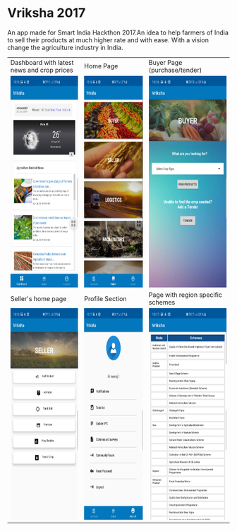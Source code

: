 # Vriksha 2017
An app made for Smart India Hackthon 2017.An idea to help farmers of India to sell their products at much higher rate and with ease. With a vision change the agriculture industry in India.


<table>
  <tr>
    <td>Dashboard with latest news and crop prices</td>
     <td>Home Page</td>
     <td>Buyer Page (purchase/tender)</td>
  </tr>
  <tr>
    <td><img src="screenshots/Dashboard.jpg" width=270 height=480></td>
    <td><img src="screenshots/Home.jpg" width=270 height=480></td>
    <td><img src="screenshots/Buyer.jpg" width=270 height=480></td>
  </tr>
  <tr>
    <td>Seller's home page</td>
     <td>Profile Section</td>
     <td>Page with region specific schemes</td>
  </tr>
  <tr>
    <td><img src="screenshots/Seller.jpg" width=270 height=480></td>
    <td><img src="screenshots/Profile.jpg" width=270 height=480></td>
    <td><img src="screenshots/Schemes.jpg" width=270 height=480></td>
  </tr>
 </table>
